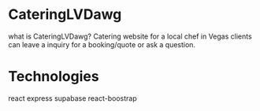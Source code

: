 # CateringLVDawg

what is CateringLVDawg? 
Catering website for a local chef in Vegas
clients can leave a inquiry for a booking/quote or ask a question.
# Technologies
react
express 
supabase
react-boostrap
